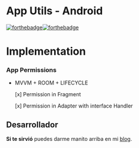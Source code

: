 # App Utils - Android
[![forthebadge](https://forthebadge.com/images/badges/built-by-codebabes.svg)](https://forthebadge.com)[![forthebadge](https://forthebadge.com/images/badges/built-for-android.svg)](https://forthebadge.com)

# Implementation
### App Permissions
- MVVM + ROOM + LIFECYCLE

    [x] Permission in Fragment
    
    [x] Permission in Adapter with interface Handler

## Desarrollador
**Si te sirvió** puedes darme manito arriba en mi [blog](https://www.facebook.com/fahedhermoza/).